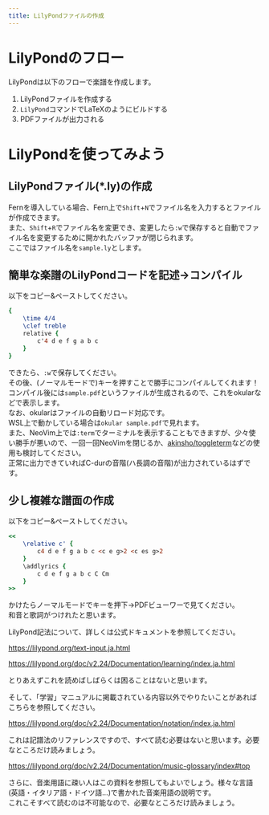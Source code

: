 ```yaml
---
title: LilyPondファイルの作成
---
```


# LilyPondのフロー

LilyPondは以下のフローで楽譜を作成します。

1. LilyPondファイルを作成する
2. `LilyPond`コマンドでLaTeXのようにビルドする
3. PDFファイルが出力される

# LilyPondを使ってみよう

## LilyPondファイル(\*.ly)の作成

Fernを導入している場合、Fern上で`Shift`+`N`でファイル名を入力するとファイルが作成できます。  
また、`Shift`+`R`でファイル名を変更でき、変更したら`:w`で保存すると自動でファイル名を変更するために開かれたバッファが閉じられます。  
ここではファイル名を`sample.ly`とします。

## 簡単な楽譜のLilyPondコードを記述→コンパイル

以下をコピー&ペーストしてください。  
```lilypond
{
    \time 4/4
    \clef treble
    relative {
        c'4 d e f g a b c
    }
}
```
できたら、`:w`で保存してください。  
その後、(ノーマルモードで)<F5>キーを押すことで勝手にコンパイルしてくれます！
コンパイル後には`sample.pdf`というファイルが生成されるので、これをokularなどで表示します。  
なお、okularはファイルの自動リロード対応です。  
WSL上で動かしている場合は`okular sample.pdf`で見れます。  
また、NeoVim上では`:term`でターミナルを表示することもできますが、少々使い勝手が悪いので、一回一回NeoVimを閉じるか、[akinsho/toggleterm](https://github.com/akinsho/toggleterm.nvim)などの使用も検討してください。  
正常に出力できていればC-durの音階(ハ長調の音階)が出力されているはずです。  

## 少し複雑な譜面の作成

以下をコピー&ペーストしてください。
```lilypond
<<
    \relative c' {
        c4 d e f g a b c <c e g>2 <c es g>2  
    }
    \addlyrics {
        c d e f g a b c C Cm
    }
>>
```

かけたらノーマルモードで<F5>キーを押下→PDFビューワーで見てください。  
和音と歌詞がつけれたと思います。

LilyPond記法について、詳しくは公式ドキュメントを参照してください。  

https://lilypond.org/text-input.ja.html

https://lilypond.org/doc/v2.24/Documentation/learning/index.ja.html

とりあえずこれを読めばしばらくは困ることはないと思います。

そして、「学習」マニュアルに掲載されている内容以外でやりたいことがあればこちらを参照してください。

https://lilypond.org/doc/v2.24/Documentation/notation/index.ja.html

これは記譜法のリファレンスですので、すべて読む必要はないと思います。必要なところだけ読みましょう。

https://lilypond.org/doc/v2.24/Documentation/music-glossary/index#top

さらに、音楽用語に疎い人はこの資料を参照してもよいでしょう。様々な言語(英語・イタリア語・ドイツ語...)で書かれた音楽用語の説明です。  
これこそすべて読むのは不可能なので、必要なところだけ読みましょう。
